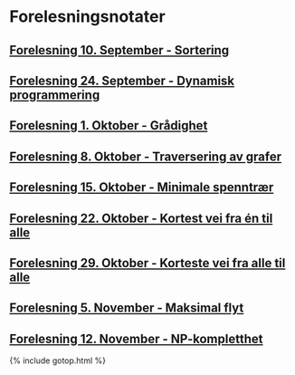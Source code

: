 # Forelesningsnotater

## [Forelesning 10. September - Sortering](./10sep)

## [Forelesning 24. September - Dynamisk programmering](./24sep)

## [Forelesning 1. Oktober - Grådighet](./1okt)

## [Forelesning 8. Oktober - Traversering av grafer](./8okt)

## [Forelesning 15. Oktober - Minimale spenntrær](./15okt)

## [Forelesning 22. Oktober - Kortest vei fra én til alle](./22okt)

## [Forelesning 29. Oktober - Korteste vei fra alle til alle](./29okt)

## [Forelesning 5. November - Maksimal flyt](./5nov)

## [Forelesning 12. November - NP-kompletthet](./12nov)

{% include gotop.html %}

